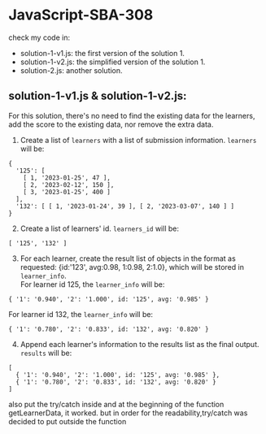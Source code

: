 # JavaScript-SBA-308

check my code in:
- solution-1-v1.js: the first version of the solution 1.
- solution-1-v2.js: the simplified version of the solution 1.
- solution-2.js: another solution.

## solution-1-v1.js & solution-1-v2.js:
For this solution, there's no need to find the existing data for the learners, add the score to the existing data, nor remove the extra data.
1. Create a list of ```learners``` with a list of submission information. ```learners``` will be:
```
{
  '125': [
    [ 1, '2023-01-25', 47 ],
    [ 2, '2023-02-12', 150 ],
    [ 3, '2023-01-25', 400 ]
  ],
  '132': [ [ 1, '2023-01-24', 39 ], [ 2, '2023-03-07', 140 ] ]
}
```
2. Create a list of learners' id. ```learners_id``` will be:
```
[ '125', '132' ]
```
3. For each learner, create the result list of objects in the format as requested: {id:'123', avg:0.98, 1:0.98, 2:1.0}, which will be stored in ```learner_info```.  
For learner id 125, the ```learner_info``` will be:
```
{ '1': '0.940', '2': '1.000', id: '125', avg: '0.985' }
```
For learner id 132, the ```learner_info``` will be:
```
{ '1': '0.780', '2': '0.833', id: '132', avg: '0.820' }
```
4. Append each learner's information to the results list as the final output. ```results``` will be:
```
[
  { '1': '0.940', '2': '1.000', id: '125', avg: '0.985' },
  { '1': '0.780', '2': '0.833', id: '132', avg: '0.820' }
]
```






also put the try/catch inside and at the beginning of the function getLearnerData, it worked.
but in order for the readability,try/catch was decided to put outside the function